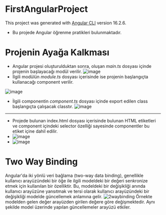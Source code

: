 # FirstAngularProject

This project was generated with [Angular CLI](https://github.com/angular/angular-cli) version 16.2.6.
- Bu projede Angular öğrenme pratikleri bulunmaktadır.
# Projenin Ayağa Kalkması
- Angular projesi oluşturulduktan sonra, oluşan *main.ts* dosyası içinde projenin başlayacağı modül verilir.
![image](https://github.com/burcutokol/AngularPractices/assets/56488562/3afe2566-8fcd-45d7-9af7-de1792b91403)
- İlgili modülün *module.ts* dosyası içerisinde ise projenin başlangıçta kullanacağı component verilir.

![image](https://github.com/burcutokol/AngularPractices/assets/56488562/277e7188-74c4-418c-b51d-4b184ecf75ea)
- İlgili componentin *component.ts* dosyası içinde export edilen class başlangıçta çalışacak classtır.
![image](https://github.com/burcutokol/AngularPractices/assets/56488562/2f6aaa04-b15b-4a4d-9d81-2971ceaae061)
----------------------------------------------------------------------------------------------------------------
- Projede bulunan index.html dosyası içerisinde bulunan HTML etiketleri ve component içindeki selector özelliği sayesinde componentler bu etiket içine dahil edilir.
- ![image](https://github.com/burcutokol/AngularPractices/assets/56488562/cb489876-d3a9-4dd6-9b8c-0813156aeffa)
- ![image](https://github.com/burcutokol/AngularPractices/assets/56488562/6874c9a4-3adc-419b-b858-58d51f0d269f)





# Two Way Binding

Angular'da iki yönlü veri bağlama (two-way data binding), genellikle kullanıcı arayüzündeki bir öğe ile ilgili modeldeki bir değeri senkronize etmek için kullanılan bir özelliktir. 
Bu, modeldeki bir değişikliği anında kullanıcı arayüzüne yansıtmak ve tersi olarak kullanıcı arayüzündeki bir değişikliği modelde güncellemek anlamına gelir.
![2waybinding](https://github.com/burcutokol/AngularPractices/assets/56488562/7692c50f-04e2-4e49-94ab-7f9a30f44c96)
Örnekte modelden gelen değer arayüzden girilen değere göre değişmektedir. Aynı şekilde model üzerinde yapılan güncellemeler arayüzü etkiler.




